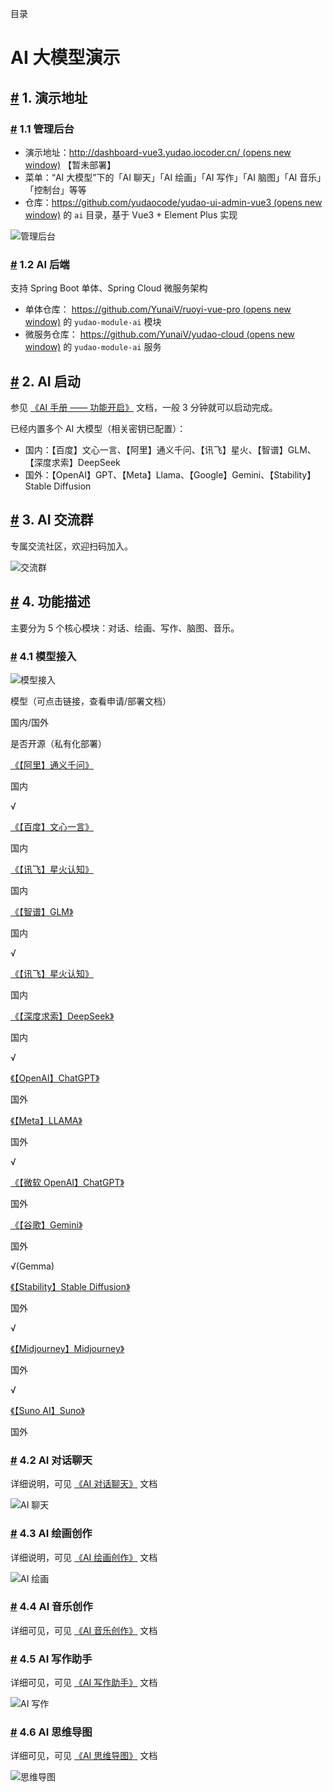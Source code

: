 目录

# AI 大模型演示

## [#](#_1-演示地址) 1. 演示地址
### [#](#_1-1-管理后台) 1.1 管理后台

*   演示地址：[http://dashboard-vue3.yudao.iocoder.cn/ (opens new window)](http://dashboard-vue3.yudao.iocoder.cn/) 【暂未部署】
*   菜单：“AI 大模型”下的「AI 聊天」「AI 绘画」「AI 写作」「AI 脑图」「AI 音乐」「控制台」等等
*   仓库：[https://github.com/yudaocode/yudao-ui-admin-vue3 (opens new window)](https://github.com/yudaocode/yudao-ui-admin-vue3) 的 `ai` 目录，基于 Vue3 + Element Plus 实现

![管理后台](./static/管理后台.png)

### [#](#_1-2-ai-后端) 1.2 AI 后端

支持 Spring Boot 单体、Spring Cloud 微服务架构

*   单体仓库： [https://github.com/YunaiV/ruoyi-vue-pro (opens new window)](https://github.com/YunaiV/ruoyi-vue-pro) 的 `yudao-module-ai` 模块
*   微服务仓库： [https://github.com/YunaiV/yudao-cloud (opens new window)](https://github.com/YunaiV/yudao-cloud) 的 `yudao-module-ai` 服务

## [#](#_2-ai-启动) 2. AI 启动

参见 [《AI 手册 —— 功能开启》](/ai/build/) 文档，一般 3 分钟就可以启动完成。

已经内置多个 AI 大模型（相关密钥已配置）：

*   国内：【百度】文心一言、【阿里】通义千问、【讯飞】星火、【智谱】GLM、【深度求索】DeepSeek
*   国外：【OpenAI】GPT、【Meta】Llama、【Google】Gemini、【Stability】Stable Diffusion

## [#](#_3-ai-交流群) 3. AI 交流群

专属交流社区，欢迎扫码加入。

![交流群](./static/zsxq_ai.png)

## [#](#_4-功能描述) 4. 功能描述

主要分为 5 个核心模块：对话、绘画、写作、脑图、音乐。

### [#](#_4-1-模型接入) 4.1 模型接入

![模型接入](./static/模型接入.png)

模型（可点击链接，查看申请/部署文档）

国内/国外

是否开源（私有化部署）

[《【阿里】通义千问》](/ai/tongyi)

国内

√

[《【百度】文心一言》](/ai/yiyan)

国内

[《【讯飞】星火认知》](/ai/xinghuo)

国内

[《【智谱】GLM》](/ai/glm/)

国内

√

[《【讯飞】星火认知》](/ai/xinghuo)

国内

[《【深度求索】DeepSeek》](/ai/deep-seek)

国内

√

[《【OpenAI】ChatGPT》](/ai/openai)

国外

[《【Meta】LLAMA》](/ai/llama)

国外

√

[《【微软 OpenAI】ChatGPT》](/ai/azure-openai)

国外

[《【谷歌】Gemini》](/ai/yiyan)

国外

√(Gemma)

[《【Stability】Stable Diffusion》](/ai/stable-diffusion)

国外

√

[《【Midjourney】Midjourney》](/ai/midjourney)

国外

√

[《【Suno AI】Suno》](/ai/midjourney)

国外

### [#](#_4-2-ai-对话聊天) 4.2 AI 对话聊天

详细说明，可见 [《AI 对话聊天》](/ai/chat/) 文档

![AI 聊天](./static/对话.png)

### [#](#_4-3-ai-绘画创作) 4.3 AI 绘画创作

详细说明，可见 [《AI 绘画创作》](/ai/image/) 文档

![AI 绘画](./static/绘画.png)

### [#](#_4-4-ai-音乐创作) 4.4 AI 音乐创作

详细可见，可见 [《AI 音乐创作》](/ai/music/) 文档

### [#](#_4-5-ai-写作助手) 4.5 AI 写作助手

详细可见，可见 [《AI 写作助手》](/ai/write/) 文档

![AI 写作](./static/写作.png)

### [#](#_4-6-ai-思维导图) 4.6 AI 思维导图

详细可见，可见 [《AI 思维导图》](/ai/mindmap/) 文档

![思维导图](./static/思维导图.png)